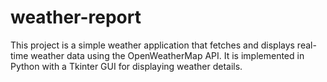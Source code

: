 # weather-report
This project is a simple weather application that fetches and displays real-time weather data using the OpenWeatherMap API. It is implemented in Python with a Tkinter GUI for displaying weather details.
